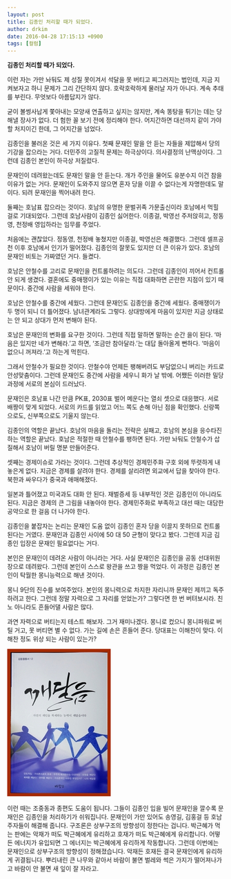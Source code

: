 ```yaml
---
layout: post
title: 김종인 처리할 때가 되었다.
author: drkim
date: 2016-04-28 17:15:13 +0900
tags: [컬럼]
---
```

**김종인 처리할 때가 되었다.** 

  


이런 자는 가만 놔둬도 제 성질 못이겨서 석달을 못 버티고 찌그러지는 법인데, 지금 지켜보자고 하니 문제가 그리 간단하지 않다. 호락호락하게 물러날 자가 아니다. 계속 추태를 부린다. 무엇보다 아름답지가 않다. 

  


굳이 볼썽사납게 쫓아내는 모양새 연출하고 싶지는 않지만, 계속 똥탕을 튀기는 데는 당해낼 장사가 없다. 더 험한 꼴 보기 전에 정리해야 한다. 어지간하면 대선까지 같이 가야할 처지이긴 한데, 그 어지간을 넘었다. 

  


김종인을 불러온 것은 세 가지 이유다. 첫째 문재인 말을 안 듣는 자들을 제압해서 당의 기강을 잡으라는 거다. 더민주의 고질적 문제는 하극상이다. 의사결정의 난맥상이다. 그런데 김종인 본인이 하극상 저질렀다. 

  


문재인이 데려왔는데도 문재인 말을 안 듣는다. 개가 주인을 물어도 유분수지 이건 참을 이유가 없는 거다. 문재인이 도와주지 않으면 혼자 당을 이끌 수 없다는게 자명한데도 말이다. 되려 문재인을 찍어내려 한다. 

  


둘째는 호남표 잡으라는 것이다. 호남의 유명한 문벌귀족 가문출신이라 호남에서 먹힐 걸로 기대되었다. 그런데 호남사람이 김종인 싫어한다. 이종걸, 박영선 주저앉히고, 정동영, 천정배 영입하라는 임무를 주었다. 

  


처음에는 괜찮았다. 정동영, 천정배 놓쳤지만 이종걸, 박영선은 해결했다. 그런데 셀프공천 이후 호남에서 인기가 떨어졌다. 김종인의 잘못도 있지만 더 큰 이유가 있다. 호남의 문재인 비토는 가짜였던 거다. 들켰다.

  


호남은 안철수를 고리로 문재인을 컨트롤하려는 의도다. 그런데 김종인이 끼어서 컨트롤 안 되게 생겼다. 결혼에도 중매쟁이가 있는 이유는 직접 대화하면 곤란한 지점이 있기 때문이다. 중간에 사람을 세워야 한다. 

  


호남은 안철수를 중간에 세웠다. 그런데 문재인도 김종인을 중간에 세웠다. 중매쟁이가 두 명이 되니 더 틀어졌다. 남녀관계라도 그렇다. 상대방에게 마음이 있지만 지금 상태로는 안 되고 상대가 먼저 변해야 된다.

  


호남은 문재인의 변화를 요구한 것이다. 그런데 직접 말하면 말하는 순간 을이 된다. ‘마음은 있지만 네가 변해라.’고 하면, ‘조금만 참아달라.’는 대답 돌아올게 뻔하다. ‘마음이 없으니 꺼져라.’고 하는게 먹힌다. 

  


그래서 안철수가 필요한 것이다. 안철수야 언제든 팽해버려도 부담없으니 버리는 카드로 안성맞춤이다. 그런데 문재인도 중간에 사람을 세우니 화가 날 밖에. 어쨌든 이러한 밀당과정에 서로의 본심이 드러났다. 

  


문재인은 호남표 나간 만큼 PK표, 2030표 벌어 메운다는 열쇠 셋으로 대응했다. 서로 배짱이 맞게 되었다. 서로의 카드를 읽었고 어느 쪽도 손해 아닌 점을 확인했다. 신랑쪽으로도, 신부쪽으로도 기울지 않는다.

  


김종인의 역할은 끝났다. 호남의 마음을 돌리는 전략은 실패고, 호남의 본심을 응수타진하는 역할은 끝났다. 호남은 적절한 때 안철수를 팽하면 된다. 가만 놔둬도 안철수가 삽질해서 호남이 버릴 명분 만들어준다.

  


셋째는 경제이슈로 가라는 것이다. 그런데 추상적인 경제민주화 구호 외에 뚜렷하게 내놓은게 없다. 지금은 경제를 살려야 한다. 경제를 살리려면 외교에서 답을 찾아야 한다. 북한과 싸우다가 중국과 애매해졌다. 

  


일본과 틀어졌고 미국과도 대화 안 된다. 재벌증세 등 내부적인 것은 김종인이 아니라도 된다. 지금은 경제의 큰 그림을 내놓아야 한다. 경제민주화로 부족하고 대선 때는 대담한 공약으로 한 걸음 더 나가야 한다. 

  


김종인을 붙잡자는 논리는 문재인 도움 없이 김종인 혼자 당을 이끌지 못하므로 컨트롤 된다는 거였다. 문재인과 김종인 사이에 50 대 50 균형이 맞다고 봤다. 그런데 지금 김종인 입장은 문재인 필요없다는 거다. 

  


본인은 문재인이 데려온 사람이 아니라는 거다. 사실 문재인은 김종인을 공동 선대위원장으로 데려왔다. 그런데 본인이 스스로 왕관을 쓰고 짱을 먹었다. 이 과정은 김종인 본인이 탁월한 몽니능력으로 해낸 것이다. 

  


몽니 9단의 진수를 보여주었다. 본인의 몽니력으로 차지한 자리니까 문재인 제끼고 독주하려고 한다. 그런데 정말 자력으로 그 자리를 얻었는가? 그렇다면 한 번 버텨보시라. 친노 아니라도 흔들어댈 사람은 많다. 

  


과연 자력으로 버티는지 테스트 해보자. 그거 재미나겠다. 몽니로 컸으니 몽니파워로 버틸 거고, 못 버티면 별 수 없다. 가는 길에 손은 흔들어 준다. 당대표는 이해찬이 맞다. 이해찬 정도 위상 되는 사람이 있는가?

  


  



 ![](/files/attach/images/199/196/704/aDSC01523.JPG) 

  


이런 때는 조중동과 종편도 도움이 됩니다. 그들이 김종인 입을 빌어 문재인을 깔수록 문재인은 김종인을 처리하기가 쉬워집니다. 문재인이 가만 있어도 송영길, 김홍걸 등 호남주자들이 해결해 줍니다. 구조론은 상부구조의 방향성이 정한다는 겁니다. 박근혜가 먹는 판에는 악재가 떠도 박근혜에게 유리하고 호재가 떠도 박근혜에게 유리합니다. 어떻든 에너지가 유입되면 그 에너지는 박근혜에게 유리하게 작동합니다. 그런데 이번에는 문재인으로 상부구조의 방향성이 정해졌습니다. 악재든 호재든 결국 문재인에게 유리하게 귀결됩니다. 뿌리내린 큰 나무와 같아서 바람이 불면 벌레와 썩은 가지가 떨어져나가고 바람이 안 불면 새 잎이 잘 자라고.